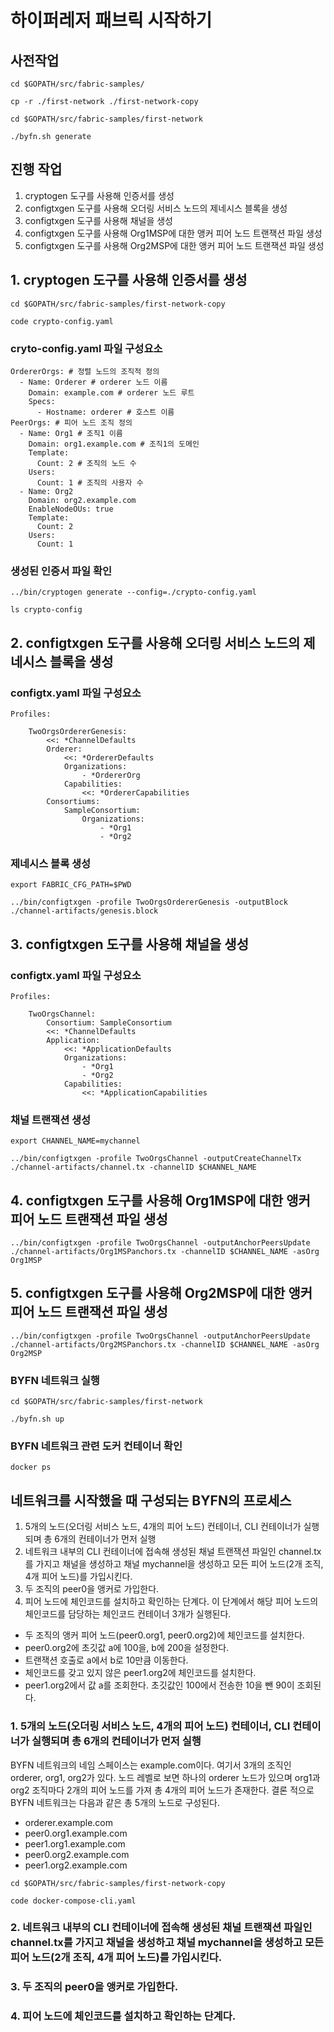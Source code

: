# 하이퍼레저 패브릭 시작하기
## 사전작업
```
cd $GOPATH/src/fabric-samples/
```
```
cp -r ./first-network ./first-network-copy
```
```
cd $GOPATH/src/fabric-samples/first-network
```
```
./byfn.sh generate
```
## 진행 작업
1. cryptogen 도구를 사용해 인증서를 생성
2. configtxgen 도구를 사용해 오더링 서비스 노드의 제네시스 블록을 생성
3. configtxgen 도구를 사용해 채널을 생성
4. configtxgen 도구를 사용해 Org1MSP에 대한 앵커 피어 노드 트랜잭션 파일 생성
5. configtxgen 도구를 사용해 Org2MSP에 대한 앵커 피어 노드 트랜잭션 파일 생성

## 1. cryptogen 도구를 사용해 인증서를 생성
```
cd $GOPATH/src/fabric-samples/first-network-copy
```
```
code crypto-config.yaml
```
### cryto-config.yaml 파일 구성요소
```
OrdererOrgs: # 정렬 노드의 조직적 정의
  - Name: Orderer # orderer 노드 이름
    Domain: example.com # orderer 노드 루트 
    Specs:
      - Hostname: orderer # 호스트 이름
PeerOrgs: # 피어 노드 조직 정의
  - Name: Org1 # 조직1 이름
    Domain: org1.example.com # 조직1의 도메인
    Template:
      Count: 2 # 조직의 노드 수
    Users:
      Count: 1 # 조직의 사용자 수
  - Name: Org2
    Domain: org2.example.com
    EnableNodeOUs: true
    Template:
      Count: 2
    Users:
      Count: 1
```
### 생성된 인증서 파일 확인 
```
../bin/cryptogen generate --config=./crypto-config.yaml
```
```
ls crypto-config
```
## 2. configtxgen 도구를 사용해 오더링 서비스 노드의 제네시스 블록을 생성
### configtx.yaml 파일 구성요소
```
Profiles:

    TwoOrgsOrdererGenesis:
        <<: *ChannelDefaults
        Orderer:
            <<: *OrdererDefaults
            Organizations:
                - *OrdererOrg
            Capabilities:
                <<: *OrdererCapabilities
        Consortiums:
            SampleConsortium:
                Organizations:
                    - *Org1
                    - *Org2
```
### 제네시스 블록 생성
```
export FABRIC_CFG_PATH=$PWD
```
```
../bin/configtxgen -profile TwoOrgsOrdererGenesis -outputBlock ./channel-artifacts/genesis.block
```
## 3. configtxgen 도구를 사용해 채널을 생성
### configtx.yaml 파일 구성요소
```
Profiles:

    TwoOrgsChannel:
        Consortium: SampleConsortium
        <<: *ChannelDefaults
        Application:
            <<: *ApplicationDefaults
            Organizations:
                - *Org1
                - *Org2
            Capabilities:
                <<: *ApplicationCapabilities
```
### 채널 트랜잭션 생성
```
export CHANNEL_NAME=mychannel
```
```
../bin/configtxgen -profile TwoOrgsChannel -outputCreateChannelTx ./channel-artifacts/channel.tx -channelID $CHANNEL_NAME
```
## 4. configtxgen 도구를 사용해 Org1MSP에 대한 앵커 피어 노드 트랜잭션 파일 생성
```
../bin/configtxgen -profile TwoOrgsChannel -outputAnchorPeersUpdate ./channel-artifacts/Org1MSPanchors.tx -channelID $CHANNEL_NAME -asOrg Org1MSP
```
## 5. configtxgen 도구를 사용해 Org2MSP에 대한 앵커 피어 노드 트랜잭션 파일 생성
```
../bin/configtxgen -profile TwoOrgsChannel -outputAnchorPeersUpdate ./channel-artifacts/Org2MSPanchors.tx -channelID $CHANNEL_NAME -asOrg Org2MSP
```
### BYFN 네트워크 실행
```
cd $GOPATH/src/fabric-samples/first-network
```
```
./byfn.sh up
```
### BYFN 네트워크 관련 도커 컨테이너 확인
```
docker ps
```

## 네트워크를 시작했을 때 구성되는 BYFN의 프로세스
1. 5개의 노드(오더링 서비스 노드, 4개의 피어 노드) 컨테이너, CLI 컨테이너가 실행되며 총 6개의 컨테이너가 먼저 실행
2. 네트워크 내부의 CLI 컨테이너에 접속해 생성된 채널 트랜잭션 파일인 channel.tx를 가지고 채널을 생성하고 채널 mychannel을 생성하고 모든 피어 노드(2개 조직, 4개 피어 노드)를 가입시킨다.
3. 두 조직의 peer0을 앵커로 가입한다.
4. 피어 노드에 체인코드를 설치하고 확인하는 단계다. 이 단계에서 해당 피어 노드의 체인코드를 담당하는 체인코드 컨테이너 3개가 실행된다.
  - 두 조직의 앵커 피어 노드(peer0.org1, peer0.org2)에 체인코드를 설치한다.
  - peer0.org2에 초깃값 a에 100을, b에 200을 설정한다.
  - 트랜잭션 호출로 a에서 b로 10만큼 이동한다.
  - 체인코드를 갖고 있지 않은 peer1.org2에 체인코드를 설치한다.
  - peer1.org2에서 값 a를 조회한다. 초깃값인 100에서 전송한 10을 뺀 90이 조회된다.

### 1. 5개의 노드(오더링 서비스 노드, 4개의 피어 노드) 컨테이너, CLI 컨테이너가 실행되며 총 6개의 컨테이너가 먼저 실행
BYFN 네트워크의 네임 스페이스는 example.com이다. 여기서 3개의 조직인 orderer, org1, org2가 있다. 노드 레벨로 보면 하나의 orderer 노드가 있으며 org1과 org2 조직마다 2개의 피어 노드를 가져 총 4개의 피어 노드가 존재한다. 결론 적으로 BYFN 네트워크는 다음과 같은 총 5개의 노드로 구성된다.
- orderer.example.com
- peer0.org1.example.com
- peer1.org1.example.com
- peer0.org2.example.com
- peer1.org2.example.com

```
cd $GOPATH/src/fabric-samples/first-network-copy
```
```
code docker-compose-cli.yaml
```

### 2. 네트워크 내부의 CLI 컨테이너에 접속해 생성된 채널 트랜잭션 파일인 channel.tx를 가지고 채널을 생성하고 채널 mychannel을 생성하고 모든 피어 노드(2개 조직, 4개 피어 노드)를 가입시킨다.

### 3. 두 조직의 peer0을 앵커로 가입한다.

### 4. 피어 노드에 체인코드를 설치하고 확인하는 단계다.